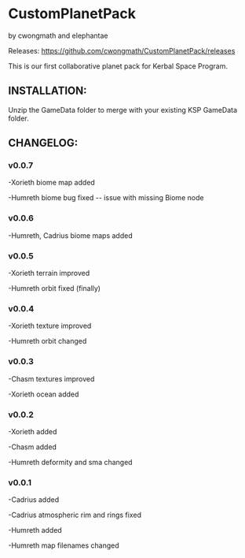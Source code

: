 # CustomPlanetPack
by cwongmath and elephantae

Releases: https://github.com/cwongmath/CustomPlanetPack/releases

This is our first collaborative planet pack for Kerbal Space Program.

## INSTALLATION:

Unzip the GameData folder to merge with your existing KSP GameData folder.

## CHANGELOG:

### v0.0.7

-Xorieth biome map added

-Humreth biome bug fixed -- issue with missing Biome node

### v0.0.6

-Humreth, Cadrius biome maps added

### v0.0.5

-Xorieth terrain improved

-Humreth orbit fixed (finally)

### v0.0.4

-Xorieth texture improved

-Humreth orbit changed

### v0.0.3

-Chasm textures improved

-Xorieth ocean added

### v0.0.2

-Xorieth added

-Chasm added

-Humreth deformity and sma changed

### v0.0.1

-Cadrius added

-Cadrius atmospheric rim and rings fixed

-Humreth added

-Humreth map filenames changed
